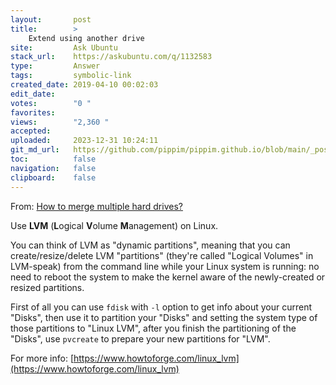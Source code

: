 ```yaml
---
layout:       post
title:        >
    Extend using another drive
site:         Ask Ubuntu
stack_url:    https://askubuntu.com/q/1132583
type:         Answer
tags:         symbolic-link
created_date: 2019-04-10 00:02:03
edit_date:    
votes:        "0 "
favorites:    
views:        "2,360 "
accepted:     
uploaded:     2023-12-31 10:24:11
git_md_url:   https://github.com/pippim/pippim.github.io/blob/main/_posts/2019/2019-04-10-Extend-using-another-drive.md
toc:          false
navigation:   false
clipboard:    false
---
```


From: [How to merge multiple hard drives?][1]

Use **LVM** (**L**ogical **V**olume **M**anagement) on Linux.

You can think of LVM as "dynamic partitions", meaning that you can create/resize/delete LVM "partitions" (they're called "Logical Volumes" in LVM-speak) from the command line while your Linux system is running: no need to reboot the system to make the kernel aware of the newly-created or resized partitions.

First of all you can use `fdisk` with `-l` option to get info about your current "Disks", then use it to partition your "Disks" and setting the system type of those partitions to "Linux LVM", after you finish the partitioning of the "Disks", use `pvcreate` to prepare your new partitions for "LVM".

For more info: [https://www.howtoforge.com/linux_lvm](https://www.howtoforge.com/linux_lvm)


  [1]: https://unix.stackexchange.com/questions/329790/how-to-merge-multiple-hard-drives
